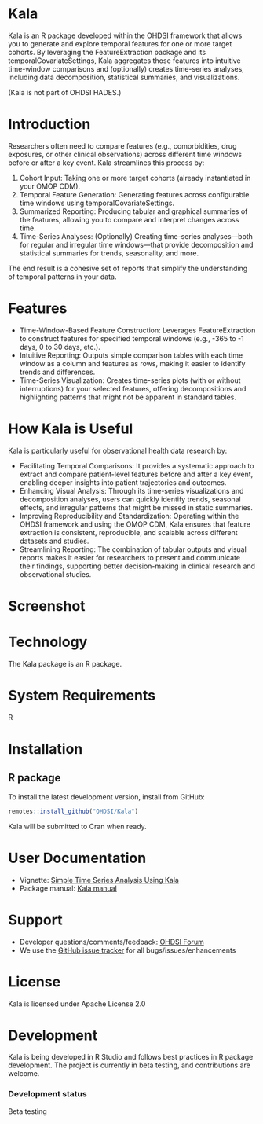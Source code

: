 Kala
================
Kala is an R package developed within the OHDSI framework that allows you to generate and explore temporal features for one or more target cohorts. By leveraging the FeatureExtraction package and its temporalCovariateSettings, Kala aggregates those features into intuitive time-window comparisons and (optionally) creates time-series analyses, including data decomposition, statistical summaries, and visualizations.

(Kala is not part of OHDSI HADES.)

Introduction
============
Researchers often need to compare features (e.g., comorbidities, drug exposures, or other clinical observations) across different time windows before or after a key event. Kala streamlines this process by:

1. Cohort Input: Taking one or more target cohorts (already instantiated in your OMOP CDM).
2. Temporal Feature Generation: Generating features across configurable time windows using temporalCovariateSettings.
3. Summarized Reporting: Producing tabular and graphical summaries of the features, allowing you to compare and interpret changes across time.
4. Time-Series Analyses: (Optionally) Creating time-series analyses—both for regular and irregular time windows—that provide decomposition and statistical summaries for trends, seasonality, and more.

The end result is a cohesive set of reports that simplify the understanding of temporal patterns in your data.

Features
========
- Time-Window-Based Feature Construction: Leverages FeatureExtraction to construct features for specified temporal windows (e.g., -365 to -1 days, 0 to 30 days, etc.).
- Intuitive Reporting: Outputs simple comparison tables with each time window as a column and features as rows, making it easier to identify trends and differences.
- Time-Series Visualization: Creates time-series plots (with or without interruptions) for your selected features, offering decompositions and highlighting patterns that might not be apparent in standard tables.

How Kala is Useful
========

Kala is particularly useful for observational health data research by:

- Facilitating Temporal Comparisons: It provides a systematic approach to extract and compare patient-level features before and after a key event, enabling deeper insights into patient trajectories and outcomes.
- Enhancing Visual Analysis: Through its time-series visualizations and decomposition analyses, users can quickly identify trends, seasonal effects, and irregular patterns that might be missed in static summaries.
- Improving Reproducibility and Standardization: Operating within the OHDSI framework and using the OMOP CDM, Kala ensures that feature extraction is consistent, reproducible, and scalable across different datasets and studies.
- Streamlining Reporting: The combination of tabular outputs and visual reports makes it easier for researchers to present and communicate their findings, supporting better decision-making in clinical research and observational studies.

Screenshot
==========


Technology
==========
The Kala package is an R package.

System Requirements
===================
R

Installation
=============
## R package

To install the latest development version, install from GitHub:

```r
remotes::install_github("OHDSI/Kala")
```

Kala will be submitted to Cran when ready.

User Documentation
==================
* Vignette: [Simple Time Series Analysis Using Kala](https://raw.githubusercontent.com/OHDSI/Kala/master/inst/doc/SimpleTimeSeriesAnalysisUsingKala.pdf)
* Package manual: [Kala manual](https://ohdsi.github.io/Kala/reference/index.html) 

Support
=======
* Developer questions/comments/feedback: <a href="http://forums.ohdsi.org/c/developers">OHDSI Forum</a>
* We use the <a href="https://github.com/OHDSI/Kala/issues">GitHub issue tracker</a> for all bugs/issues/enhancements

License
=======
Kala is licensed under Apache License 2.0

Development
===========
Kala is being developed in R Studio and follows best practices in R package development. The project is currently in beta testing, and contributions are welcome.

### Development status

Beta testing
